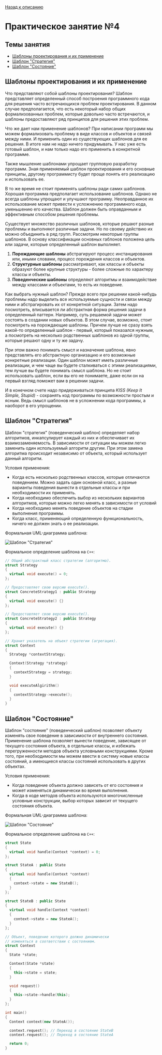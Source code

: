 [Назад к описанию](https://github.com/Vladislav-Lyuminarskiy/OOP-course)

# Практическое занятие №4

## Темы занятия

- [Шаблоны проектирования и их применение](#Шаблоны-проектирования-и-их-применение)
- [Шаблон "Стратегия"](#Шаблон-Стратегия)
- [Шаблон "Состояние"](#Шаблон-Состояние)

## Шаблоны проектирования и их применение

Что представляют собой шаблоны проектирования? Шаблон представляет определенный способ построения программного кода для решения часто встречающихся проблем проектирования. В данном случае предполагается, что есть некоторый набор общих формализованных проблем, которые довольно часто встречаются, и шаблоны предоставляют ряд принципов для решения этих проблем.

Что же дает нам применение шаблонов? При написании программ мы можем формализовать проблему в виде классов и объектов и связей между ними. И применить один из существующих шаблонов для ее решения. В итоге нам не надо ничего придумывать. У нас уже есть готовый шаблон, и нам только надо его применить в конкретной программе.

Также мышление шаблонами упрощает групповую разработку программ. Зная применяемый шаблон проектирования и его основные принципы, другому программисту будет проще понять его реализацию и использовать ее.

В то же время не стоит применять шаблоны ради самих шаблонов. Хорошая программа предполагает использование шаблонов. Однако не всегда шаблоны упрощают и улучшают программу. Неоправданное их использование может привести к усложнению программного кода, уменьшению его качества. Шаблон должен быть оправданным и эффективным способом решения проблемы.

Существует множество различных шаблонов, которые решают разные проблемы и выполняют различные задачи. Но по своему действию их можно объединить в ряд групп. Рассмотрим некоторые группы шаблонов. В основу классификации основных габлонов положена цель или задачи, которые определенный шаблон выполняет.

1. **Порождающие шаблоны** абстрагируют процесс инстанцирования или, иными словами, процесс порождения классов и объектов.
2. **Структурные шаблоны** рассматривают, как классы и объекты образуют более крупные структуры - более сложные по характеру классы и объекты.
3. **Поведенческие шаблоны** определяют алгоритмы и взаимодействие между классами и объектами, то есть их поведение.

Как выбрать нужный шаблон? Прежде всего при решении какой-нибудь проблемы надо выделить все используемые сущности и связи между ними и абстрагировать их от конкретной ситуации. Затем надо посмотреть, вписывается ли абстрактная форма решения задачи в определенный паттерн. Например, суть решаемой задачи может состоять в создании новых объектов. В этом случае, возможно, стоит посмотреть на порождающие шаблоны. Причем лучше не сразу взять какой-то определенный шаблон - первый, который показался нужным, а посмотреть на несколько родственных шаблонов из одной группы, которые решают одну и ту же задачу.

При этом важно понимать смысл и назначение шаблона, явно представлять его абстрактную организацию и его возможные конкретные реализации. Один шаблон может иметь различные реализации, и чем чаще вы будете сталкиваться с этими реализациями, тем лучше вы будете понимать смысл шаблона. Но не стоит использовать шаблон, если вы его не понимаете, даже если он на первый взгляд поможет вам в решении задачи.

И в конечном счете надо придерживаться принципа *KISS (Keep It Simple, Stupid)* - сохранять код программы по возможности простым и ясным. Ведь смысл шаблонов не в усложнении кода программы, а наоборот в его упрощении.

## Шаблон "Стратегия"

Шаблон "стратегия" (поведенческий шаблон) определяет набор алгоритмов, инкапсулирует каждый из них и обеспечивает их взаимозаменяемость. В зависимости от ситуации мы можем легко заменить один используемый алгоритм другим. При этом замена алгоритма происходит независимо от объекта, который использует данный алгоритм.

Условия применения:
- Когда есть несколько родственных классов, которые отличаются поведением. Можно задать один основной класс, а разные варианты поведения вынести в отдельные классы и при необходимости их применять.
- Когда необходимо обеспечить выбор из нескольких вариантов алгоритмов, которые можно легко менять в зависимости от условий
- Когда необходимо менять поведение объектов на стадии выполнения программы.
- Когда класс, применяющий определенную функциональность, ничего не должен знать о ее реализации.

Формальная UML-диаграмма шаблона:

![Шаблон "Стратегия"](strategy.svg)

Формальное определение шаблона на `C++`:

```c++
// Общий абстрактный класс стратегии (алгоритма).
struct Strategy
{
  virtual void execute() = 0;
};

// Предоставляет свою версию execute().
struct ConcreteStrategy1 : public Strategy
{
  virtual void execute() {}
};

// Предоставляет свою версию execute().
struct ConcreteStrategy2 : public Strategy
{
  virtual void execute() {}
};

// Хранит указатель на объект стратегии (агрегация).
struct Context
{
  Strategy *contextStrategy;

  Context(Strategy *strategy)
  {
    contextStrategy = strategy;
  }

  void executeAlgirithm()
  {
    contextStrategy->execute();
  }
}
```

## Шаблон "Состояние"

Шаблон "состояние" (поведенческий шаблон) позволяет объекту изменять свое поведение в зависимости от внутреннего состояния. Применение шаблона позволяет вынести поведение, зависящее от текущего состояния объекта, в отдельные классы, и избежать перегруженности методов объекта условными конструкциями. Кроме того, при необходимости мы можем ввести в систему новые классы состояний, а имеющиеся классы состояний использовать в других объектах.

Условия применения:
- Когда поведение объекта должно зависеть от его состояния и может изменяться динамически во время выполнения.
- Когда в коде методов объекта используются многочисленные условные конструкции, выбор которых зависит от текущего состояния объекта.

Формальная UML-диаграмма шаблона:

![Шаблон "Состояние"](state.svg)

Формальное определение шаблона на `C++`:

```c++
struct State
{
  virtual void handle(Context *context) = 0;
};

struct StateA : public State
{
  virtual void handle(Context *context)
  {
    context->state = new StateB();
  }
};

struct StateB : public State
{
  virtual void handle(Context *context)
  {
    context->state = new StateA();
  }
};

// Объект, поведение которого должно динамически
// изменяться в соответствии с состоянием.
struct Context
{
  State *state;

  Context(State *state)
  {
    this->state = state;
  }

  void request()
  {
    this->state->handle(this);
  }
};

int main()
{
  Context context(new StateA());

  context.request(); // Переход в состояние StateB
  context.request(); // Переход в состояние StateA

  return 0;
}
```